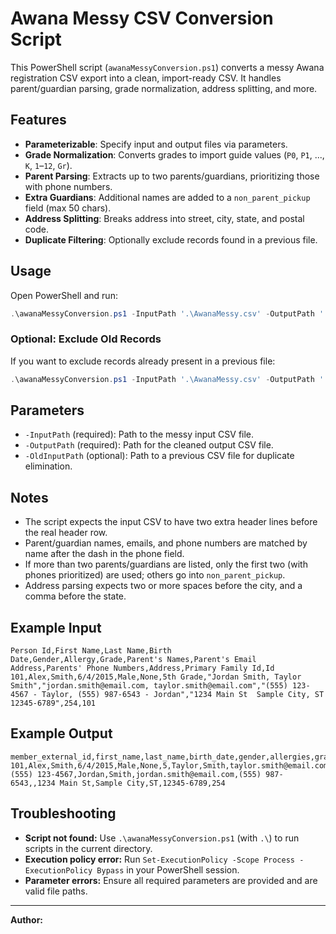 # Awana Messy CSV Conversion Script

This PowerShell script (`awanaMessyConversion.ps1`) converts a messy Awana registration CSV export into a clean, import-ready CSV. It handles parent/guardian parsing, grade normalization, address splitting, and more.

## Features

- **Parameterizable**: Specify input and output files via parameters.
- **Grade Normalization**: Converts grades to import guide values (`P0`, `P1`, ..., `K`, `1`–`12`, `Gr`).
- **Parent Parsing**: Extracts up to two parents/guardians, prioritizing those with phone numbers.
- **Extra Guardians**: Additional names are added to a `non_parent_pickup` field (max 50 chars).
- **Address Splitting**: Breaks address into street, city, state, and postal code.
- **Duplicate Filtering**: Optionally exclude records found in a previous file.

## Usage

Open PowerShell and run:

```powershell
.\awanaMessyConversion.ps1 -InputPath '.\AwanaMessy.csv' -OutputPath '.\AwanaParentsClean.csv'
```

### Optional: Exclude Old Records

If you want to exclude records already present in a previous file:

```powershell
.\awanaMessyConversion.ps1 -InputPath '.\AwanaMessy.csv' -OutputPath '.\AwanaParentsClean.csv' -OldInputPath '.\AwanaMessyOld.csv'
```

## Parameters

- `-InputPath` (required): Path to the messy input CSV file.
- `-OutputPath` (required): Path for the cleaned output CSV file.
- `-OldInputPath` (optional): Path to a previous CSV file for duplicate elimination.

## Notes

- The script expects the input CSV to have two extra header lines before the real header row.
- Parent/guardian names, emails, and phone numbers are matched by name after the dash in the phone field.
- If more than two parents/guardians are listed, only the first two (with phones prioritized) are used; others go into `non_parent_pickup`.
- Address parsing expects two or more spaces before the city, and a comma before the state.

## Example Input

```
Person Id,First Name,Last Name,Birth Date,Gender,Allergy,Grade,Parent's Names,Parent's Email Address,Parents' Phone Numbers,Address,Primary Family Id,Id
101,Alex,Smith,6/4/2015,Male,None,5th Grade,"Jordan Smith, Taylor Smith","jordan.smith@email.com, taylor.smith@email.com","(555) 123-4567 - Taylor, (555) 987-6543 - Jordan","1234 Main St  Sample City, ST 12345-6789",254,101
```

## Example Output

```
member_external_id,first_name,last_name,birth_date,gender,allergies,grade,parent_1_first_name,parent_1_last_name,parent_1_email,parent_1_cell_phone,parent_2_first_name,parent_2_last_name,parent_2_email,parent_2_cell_phone,non_parent_pickup,address_line_1,city,state,postal_code,household_external_id
101,Alex,Smith,6/4/2015,Male,None,5,Taylor,Smith,taylor.smith@email.com,(555) 123-4567,Jordan,Smith,jordan.smith@email.com,(555) 987-6543,,1234 Main St,Sample City,ST,12345-6789,254
```

## Troubleshooting

- **Script not found:** Use `.\awanaMessyConversion.ps1` (with `.\`) to run scripts in the current directory.
- **Execution policy error:** Run `Set-ExecutionPolicy -Scope Process -ExecutionPolicy Bypass` in your PowerShell session.
- **Parameter errors:** Ensure all required parameters are provided and are valid file paths.

---

**Author:**